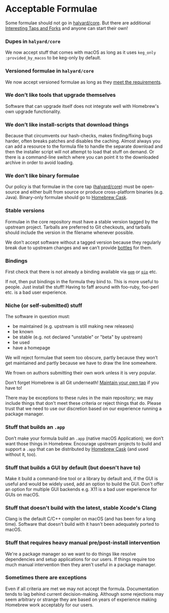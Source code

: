 # Acceptable Formulae

Some formulae should not go in
[halyard/core](https://github.com/halyard/homebrew-core). But there are
additional [Interesting Taps and Forks](Interesting-Taps-and-Forks.md) and anyone can start their
own!

### Dupes in `halyard/core`
We now accept stuff that comes with macOS as long as it uses `keg_only :provided_by_macos` to be keg-only by default.

### Versioned formulae in `halyard/core`
We now accept versioned formulae as long as they [meet the requirements](Versions.md).

### We don’t like tools that upgrade themselves
Software that can upgrade itself does not integrate well with Homebrew's own
upgrade functionality.

### We don’t like install-scripts that download things
Because that circumvents our hash-checks, makes finding/fixing bugs
harder, often breaks patches and disables the caching. Almost always you
can add a resource to the formula file to handle the
separate download and then the installer script will not attempt to load
that stuff on demand. Or there is a command-line switch where you can
point it to the downloaded archive in order to avoid loading.

### We don’t like binary formulae
Our policy is that formulae in the core tap
([halyard/core](https://github.com/halyard/homebrew-core)) must be open-source
and either built from source or produce cross-platform binaries (e.g. Java).
Binary-only formulae should go to
[Homebrew Cask](https://github.com/caskroom/homebrew-cask).

### Stable versions
Formulae in the core repository must have a stable version tagged by
the upstream project. Tarballs are preferred to Git checkouts, and
tarballs should include the version in the filename whenever possible.

We don’t accept software without a tagged version because they regularly break
due to upstream changes and we can’t provide [bottles](Bottles.md) for them.

### Bindings
First check that there is not already a binding available via
[`gem`](https://rubygems.org/) or [`pip`](http://www.pip-installer.org/)
etc.

If not, then put bindings in the formula they bind to. This is more
useful to people. Just install the stuff! Having to faff around with
foo-ruby, foo-perl etc. is a bad user experience.

### Niche (or self-submitted) stuff
The software in question must:

* be maintained (e.g. upstream is still making new releases)
* be known
* be stable (e.g. not declared "unstable" or "beta" by upstream)
* be used
* have a homepage

We will reject formulae that seem too obscure, partly because they won’t
get maintained and partly because we have to draw the line somewhere.

We frown on authors submitting their own work unless it is very popular.

Don’t forget Homebrew is all Git underneath!
[Maintain your own tap](How-to-Create-and-Maintain-a-Tap.md) if you have to!

There may be exceptions to these rules in the main repository; we may
include things that don't meet these criteria or reject things that do.
Please trust that we need to use our discretion based on our experience
running a package manager.

### Stuff that builds an `.app`
Don’t make your formula build an `.app` (native macOS Application); we
don’t want those things in Homebrew. Encourage upstream projects to build and support a `.app` that can be distributed by [Homebrew Cask](https://github.com/caskroom/homebrew-cask) (and used without it, too).

### Stuff that builds a GUI by default (but doesn't have to)
Make it build a command-line tool or a library by default and, if the GUI is useful and would be widely used, add an option to build the GUI. Don't offer an option for multiple GUI backends e.g. X11 is a bad user experience for GUIs on macOS.

### Stuff that doesn't build with the latest, stable Xcode's Clang
Clang is the default C/C++ compiler on macOS (and has been for a long time). Software that doesn't build with it hasn't been adequately ported to macOS.

### Stuff that requires heavy manual pre/post-install intervention
We're a package manager so we want to do things like resolve dependencies and setup applications for our users. If things require too much manual intervention then they aren't useful in a package manager.

### Sometimes there are exceptions
Even if all criteria are met we may not accept the formula.
Documentation tends to lag behind current decision-making. Although some
rejections may seem arbitrary or strange they are based on years of
experience making Homebrew work acceptably for our users.

